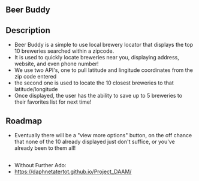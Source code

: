 ## Beer Buddy

## Description
- Beer Buddy is a simple to use local brewery locator that displays the top 10 breweries searched within a zipcode.  
- It is used to quickly locate breweries near you, displaying address, website, and even phone number!
- We use two API's, one to pull latitude and lingitude coordinates from the zip code entered
- the second one is used to locate the 10 closest breweries to that latitude/longitude
- Once displayed, the user has the ability to save up to 5 breweries to their favorites list for next time!

## Roadmap
- Eventually there will be a "view more options" button, on the off chance that none of the 10 already displayed just don't suffice, or you've already been to them all!

##
- Without Further Ado:
- https://daphnetatertot.github.io/Project_DAAM/
